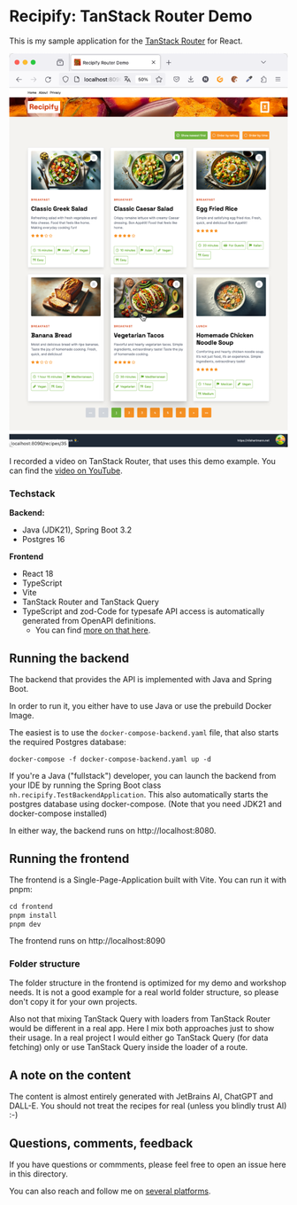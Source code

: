 # Recipify: TanStack Router Demo

This is my sample application for the [TanStack Router](https://tanstack.com/router/v1) for React.

![Screenshot of example application](screenshot.png)

I recorded a video on TanStack Router, that uses this demo example. You can find the [video on YouTube](https://youtu.be/KkrS_wfFq2I).

### Techstack

**Backend:**

- Java (JDK21), Spring Boot 3.2
- Postgres 16

**Frontend**

- React 18
- TypeScript
- Vite
- TanStack Router and TanStack Query
- TypeScript and zod-Code for typesafe API access is automatically generated from OpenAPI definitions.
  - You can find [more on that here](https://github.com/nilshartmann/end-to-end-typesafety-spring-boot-typescript).

## Running the backend

The backend that provides the API is implemented with Java and Spring Boot.

In order to run it, you either have to use Java or use the prebuild Docker Image.

The easiest is to use the `docker-compose-backend.yaml` file, that also starts the required Postgres database:

```
docker-compose -f docker-compose-backend.yaml up -d
```

If you're a Java ("fullstack") developer, you can launch the backend from your IDE by running the Spring Boot class `nh.recipify.TestBackendApplication`. This also automatically starts the postgres database using docker-compose. (Note that you need JDK21 and docker-compose installed)

In either way, the backend runs on http://localhost:8080.

## Running the frontend

The frontend is a Single-Page-Application built with Vite. You can run it with pnpm:

```
cd frontend
pnpm install
pnpm dev
```

The frontend runs on http://localhost:8090

### Folder structure

The folder structure in the frontend is optimized for my demo and workshop needs. It is not a good example for a real world folder structure, so please don't copy it for your own projects.

Also not that mixing TanStack Query with loaders from TanStack Router would be different in a real app. Here I mix both approaches just to show their usage. In a real project I would either go TanStack Query (for data fetching) only or use TanStack Query inside the loader of a route.

## A note on the content

The content is almost entirely generated with JetBrains AI, ChatGPT and DALL-E. You should not treat the recipes for real (unless you blindly trust AI) :-)

## Questions, comments, feedback

If you have questions or commments, please feel free to open an issue here in this directory.

You can also reach and follow me on [several platforms](https://nilshartmann.net/follow-me).
